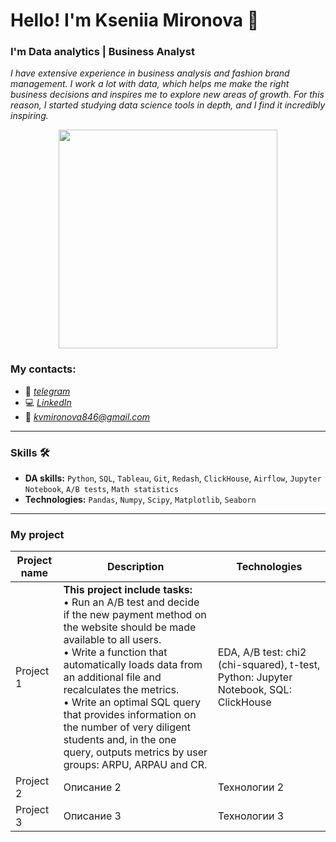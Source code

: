 # Hello! I'm Kseniia Mironova :wave:
### I'm Data analytics | Business Analyst
_I have extensive experience in business analysis and fashion brand management. I work a lot with data, which helps me make the right business decisions and inspires me to explore new areas of growth. For this reason, I started studying data science tools in depth, and I find it incredibly inspiring._

<p align="center">
  <img src="https://img.freepik.com/free-vector/programmer-working-with-sql_52683-22997.jpg?t=st=1723142744~exp=1723146344~hmac=e17bbf0d79b09cdfbd0ab003c65c9c43e9958cae42e12be863dfcee6a72f1dd8&w=1060" width="350" height="350">
</p>

### My contacts:
*	:calling: _[telegram](https://t.me/ksumiro)_
*	:computer: _[LinkedIn]()_
*	:envelope_with_arrow: _[kvmironova846@gmail.com](https://mail.google.com/mail)_
___
### Skills :hammer_and_wrench:
* __DA skills:__ `Python`, `SQL`, `Tableau`, `Git`, `Redash`, `ClickHouse`, `Airflow`, `Jupyter Notebook`, `A/B tests`, `Math statistics`
* __Technologies:__ `Pandas`, `Numpy`, `Scipy`, `Matplotlib`, `Seaborn`
___
### My project
| Project name | Description | Technologies |
|-----------|---------|-------------|
| Project 1   | __This project include tasks:__ <br> • Run an A/B test and decide if the new payment method on the website should be made available to all users.<br> • Write a function that automatically loads data from an additional file and recalculates the metrics.<br> • Write an optimal SQL query that provides information on the number of very diligent students and, in the one query, outputs metrics by user groups: ARPU, ARPAU and CR.    | EDA, A/B test: chi2 (chi-squared), t-test, Python: Jupyter Notebook, SQL: ClickHouse  |
| Project 2     | Описание 2      | Технологии 2 |
| Project 3      | Описание 3      | Технологии 3      |







